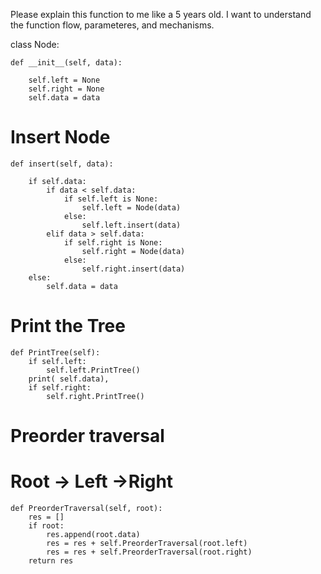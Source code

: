 Please explain this function to me like a 5 years old. I want to understand the function flow, parameteres, and mechanisms.

class Node:

    def __init__(self, data):

        self.left = None
        self.right = None
        self.data = data

# Insert Node

    def insert(self, data):

        if self.data:
            if data < self.data:
                if self.left is None:
                    self.left = Node(data)
                else:
                    self.left.insert(data)
            elif data > self.data:
                if self.right is None:
                    self.right = Node(data)
                else:
                    self.right.insert(data)
        else:
            self.data = data

# Print the Tree

    def PrintTree(self):
        if self.left:
            self.left.PrintTree()
        print( self.data),
        if self.right:
            self.right.PrintTree()

# Preorder traversal

# Root -> Left ->Right

    def PreorderTraversal(self, root):
        res = []
        if root:
            res.append(root.data)
            res = res + self.PreorderTraversal(root.left)
            res = res + self.PreorderTraversal(root.right)
        return res
